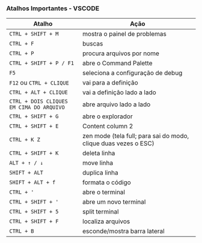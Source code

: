 ### Atalhos Importantes - VSCODE

Atalho | Ação
------------ | -------------
`CTRL + SHIFT + M` | mostra o painel de problemas
`CTRL + F` | buscas
`CTRL + P` | procura arquivos por nome
`CTRL + SHIFT + P / F1` | abre o Command Palette
`F5` | seleciona a configuração de debug
`F12` ou `CTRL + CLIQUE` | vai para a definição
`CTRL + ALT + CLIQUE` | vai a definição lado a lado
`CTRL + DOIS CLIQUES EM CIMA DO ARQUIVO` | abre arquivo lado a lado
`CTRL + SHIFT + G` | abre o explorador
`CTRL + SHIFT + E` | Content column 2
`CTRL + K Z` | zen mode (tela full; para sai do modo, clique duas vezes o ESC)
`CTRL + SHIFT + K` | deleta linha
`ALT + ↑ / ↓` | move linha
`SHIFT + ALT` | duplica linha
`SHIFT + ALT + f` | formata o código
`CTRL + '` | abre o terminal
`CTRL + SHIFT + '` | abre um novo terminal
`CTRL + SHIFT + 5` | split terminal
`CTRL + SHIFT + F` | localiza arquivos
`CTRL + B` | esconde/mostra barra lateral





